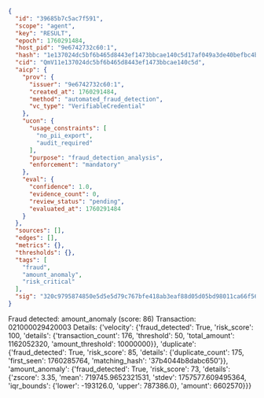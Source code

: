 ```json
{
  "id": "39685b7c5ac7f591",
  "scope": "agent",
  "key": "RESULT",
  "epoch": 1760291484,
  "host_pid": "9e6742732c60:1",
  "hash": "1e137024dc5bf6b465d8443ef1473bbcae140c5d17af049a3de40befbc4b3f92",
  "cid": "QmV11e137024dc5bf6b465d8443ef1473bbcae140c5d",
  "aicp": {
    "prov": {
      "issuer": "9e6742732c60:1",
      "created_at": 1760291484,
      "method": "automated_fraud_detection",
      "vc_type": "VerifiableCredential"
    },
    "ucon": {
      "usage_constraints": [
        "no_pii_export",
        "audit_required"
      ],
      "purpose": "fraud_detection_analysis",
      "enforcement": "mandatory"
    },
    "eval": {
      "confidence": 1.0,
      "evidence_count": 0,
      "review_status": "pending",
      "evaluated_at": 1760291484
    }
  },
  "sources": [],
  "edges": [],
  "metrics": {},
  "thresholds": {},
  "tags": [
    "fraud",
    "amount_anomaly",
    "risk_critical"
  ],
  "sig": "320c9795874850e5d5e5d79c767bfe418ab3eaf88d05d05bd98011ca66f569ef"
}
```

Fraud detected: amount_anomaly (score: 86)
Transaction: 021000029420003
Details: {'velocity': {'fraud_detected': True, 'risk_score': 100, 'details': {'transaction_count': 176, 'threshold': 50, 'total_amount': 1162052320, 'amount_threshold': 10000000}}, 'duplicate': {'fraud_detected': True, 'risk_score': 85, 'details': {'duplicate_count': 175, 'first_seen': 1760285764, 'matching_hash': '37b4044b8dabc650'}}, 'amount_anomaly': {'fraud_detected': True, 'risk_score': 73, 'details': {'zscore': 3.35, 'mean': 719745.9652321531, 'stdev': 1757577.609495364, 'iqr_bounds': {'lower': -193126.0, 'upper': 787386.0}, 'amount': 6602570}}}